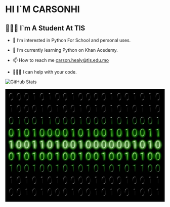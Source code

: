 # HI I`M CARSONHI

## 👨🏻‍💻 I`m A Student At TIS

- 👀 I’m interested in Python For School and personal uses.

- 🌱 I’m currently learning Python on Khan Acedemy.

- 📫 How to reach me carson.healy@tis.edu.mo 

- 👨🏻‍💻 I can help with your code.

![GitHub Stats](https://github-readme-stats.vercel.app/api?username=CarsonHI&show_icons=true)

![alt text](image-1.png)

<!---
CarsonHI/CarsonHI is a ✨ special ✨ repository because its `README.md` (this file) appears on your GitHub profile.
You can click the Preview link to take a look at your changes.
--->
